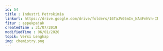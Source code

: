 ```yaml
---
id: 54
title : Industri Petrokimia
linkurl: https://drive.google.com/drive/folders/16TaJV05nIv_NA4FnhVn-IMYsZm1q4D3K?usp=sharing
fitur : aspekpajak
createdTime : 31/07/2019
modifiedTime : 06/01/2020
topik: Versi Lengkap
img: chemistry.png
---
```

